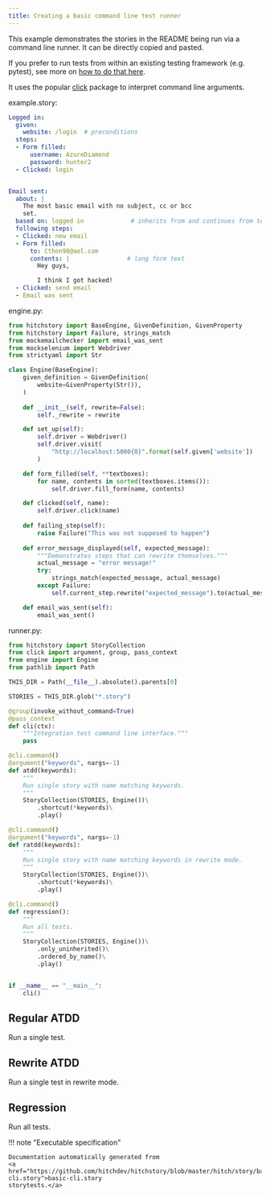 ```yaml
---
title: Creating a basic command line test runner
---
```




This example demonstrates the stories in the README
being run via a command line runner. It can be directly
copied and pasted.

If you prefer to run tests from within an existing testing
framework (e.g. pytest), see more on [how to do that here](../pytest).

It uses the popular [click](https://click.palletsprojects.com/)
package to interpret command line arguments.




example.story:

```yaml
Logged in:
  given:
    website: /login  # preconditions
  steps:
  - Form filled:
      username: AzureDiamond
      password: hunter2
  - Clicked: login


Email sent:
  about: |
    The most basic email with no subject, cc or bcc
    set.
  based on: logged in             # inherits from and continues from test above
  following steps:
  - Clicked: new email
  - Form filled:
      to: Cthon98@aol.com
      contents: |                # long form text
        Hey guys,

        I think I got hacked!
  - Clicked: send email
  - Email was sent
```
engine.py:

```python
from hitchstory import BaseEngine, GivenDefinition, GivenProperty
from hitchstory import Failure, strings_match
from mockemailchecker import email_was_sent
from mockselenium import Webdriver
from strictyaml import Str

class Engine(BaseEngine):
    given_definition = GivenDefinition(
        website=GivenProperty(Str()),
    )
    
    def __init__(self, rewrite=False):
        self._rewrite = rewrite

    def set_up(self):
        self.driver = Webdriver()
        self.driver.visit(
            "http://localhost:5000{0}".format(self.given['website'])
        )

    def form_filled(self, **textboxes):
        for name, contents in sorted(textboxes.items()):
            self.driver.fill_form(name, contents)

    def clicked(self, name):
        self.driver.click(name)
    
    def failing_step(self):
        raise Failure("This was not supposed to happen")
    
    def error_message_displayed(self, expected_message):
        """Demonstrates steps that can rewrite themselves."""
        actual_message = "error message!"
        try:
            strings_match(expected_message, actual_message)
        except Failure:
            self.current_step.rewrite("expected_message").to(actual_message)

    def email_was_sent(self):
        email_was_sent()
```
runner.py:

```python
from hitchstory import StoryCollection
from click import argument, group, pass_context
from engine import Engine
from pathlib import Path

THIS_DIR = Path(__file__).absolute().parents[0]

STORIES = THIS_DIR.glob("*.story")

@group(invoke_without_command=True)
@pass_context
def cli(ctx):
    """Integration test command line interface."""
    pass

@cli.command()
@argument("keywords", nargs=-1)
def atdd(keywords):
    """
    Run single story with name matching keywords.
    """
    StoryCollection(STORIES, Engine())\
        .shortcut(*keywords)\
        .play()

@cli.command()
@argument("keywords", nargs=-1)
def ratdd(keywords):
    """
    Run single story with name matching keywords in rewrite mode.
    """
    StoryCollection(STORIES, Engine())\
        .shortcut(*keywords)\
        .play()

@cli.command()
def regression():
    """
    Run all tests.
    """
    StoryCollection(STORIES, Engine())\
        .only_uninherited()\
        .ordered_by_name()\
        .play()


if __name__ == "__main__":
    cli()
```




## Regular ATDD

Run a single test.







## Rewrite ATDD

Run a single test in rewrite mode.







## Regression

Run all tests.












!!! note "Executable specification"

    Documentation automatically generated from 
    <a href="https://github.com/hitchdev/hitchstory/blob/master/hitch/story/basic-cli.story">basic-cli.story
    storytests.</a>

